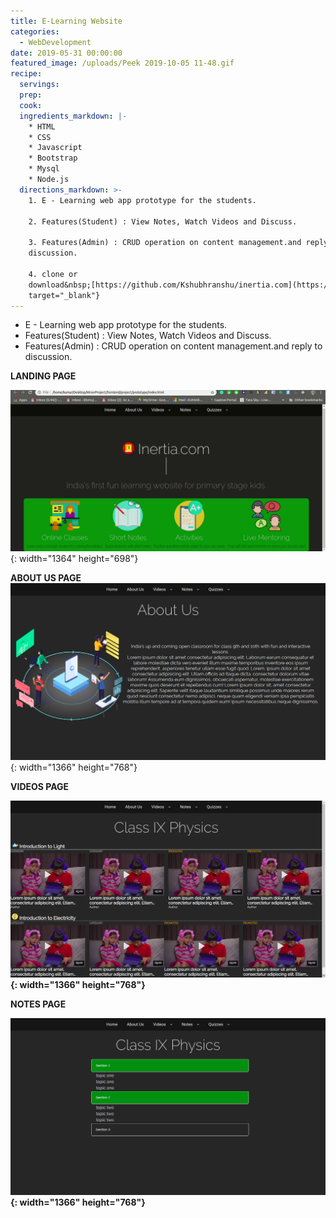 ```yaml
---
title: E-Learning Website
categories:
  - WebDevelopment
date: 2019-05-31 00:00:00
featured_image: /uploads/Peek 2019-10-05 11-48.gif
recipe:
  servings:
  prep:
  cook:
  ingredients_markdown: |-
    * HTML
    * CSS
    * Javascript
    * Bootstrap
    * Mysql
    * Node.js
  directions_markdown: >-
    1. E - Learning web app prototype for the students.

    2. Features(Student) : View Notes, Watch Videos and Discuss.

    3. Features(Admin) : CRUD operation on content management.and reply to
    discussion.

    4. clone or
    download&nbsp;[https://github.com/Kshubhranshu/inertia.com](https://github.com/Kshubhranshu/inertia.com){:
    target="_blank"}
---
```


* E - Learning web app prototype for the students.
* Features(Student) : View Notes, Watch Videos and Discuss.
* Features(Admin) : CRUD operation on content management.and reply to discussion.

**LANDING PAGE**

![](/uploads/peek-2019-10-05-11-49.gif){: width="1364" height="698"}

**ABOUT US PAGE**![](/uploads/screenshot-from-2019-03-03-15-25-4.png){: width="1366" height="768"}

**VIDEOS PAGE**

**![](/uploads/screenshot-from-2019-03-03-15-25-13.png){: width="1366" height="768"}**

**NOTES PAGE**

**![](/uploads/screenshot-from-2019-03-03-15-25-26.png){: width="1366" height="768"}**